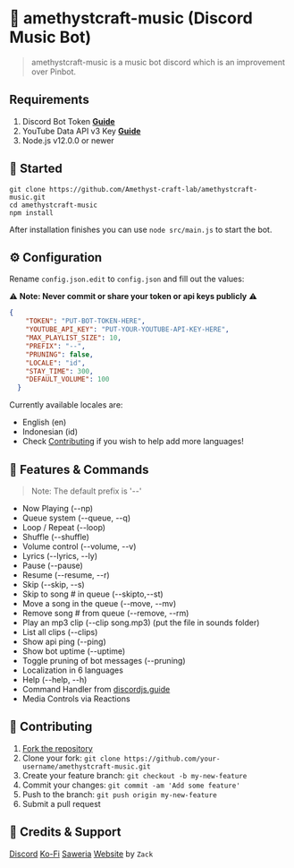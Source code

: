 # 🤖 amethystcraft-music (Discord Music Bot)
> amethystcraft-music is a music bot discord which is an improvement over Pinbot.

## Requirements

1. Discord Bot Token **[Guide](https://discordjs.guide/preparations/setting-up-a-bot-application.html#creating-your-bot)**
2. YouTube Data API v3 Key **[Guide](https://developers.google.com/youtube/v3/getting-started)**  
3. Node.js v12.0.0 or newer

## 🚀 Started

```
git clone https://github.com/Amethyst-craft-lab/amethystcraft-music.git
cd amethystcraft-music
npm install
```

After installation finishes you can use `node src/main.js` to start the bot.

## ⚙️ Configuration

Rename `config.json.edit` to `config.json` and fill out the values:

⚠️ **Note: Never commit or share your token or api keys publicly** ⚠️

```json
{
    "TOKEN": "PUT-BOT-TOKEN-HERE",
    "YOUTUBE_API_KEY": "PUT-YOUR-YOUTUBE-API-KEY-HERE",
    "MAX_PLAYLIST_SIZE": 10,
    "PREFIX": "--",
    "PRUNING": false,
    "LOCALE": "id",
    "STAY_TIME": 300,
    "DEFAULT_VOLUME": 100
  }
```

Currently available locales are:
- English (en)
- Indonesian (id)
- Check [Contributing](#-contributing) if you wish to help add more languages!

## 📝 Features & Commands

> Note: The default prefix is '--'

* Now Playing (--np)
* Queue system (--queue, --q)
* Loop / Repeat (--loop)
* Shuffle (--shuffle)
* Volume control (--volume, --v)
* Lyrics (--lyrics, --ly)
* Pause (--pause)
* Resume (--resume, --r)
* Skip (--skip, --s)
* Skip to song # in queue (--skipto,--st)
* Move a song in the queue (--move, --mv)
* Remove song # from queue (--remove, --rm)
* Play an mp3 clip (--clip song.mp3) (put the file in sounds folder)
* List all clips (--clips)
* Show api ping (--ping)
* Show bot uptime (--uptime)
* Toggle pruning of bot messages (--pruning)
* Localization in 6 languages
* Help (--help, --h)
* Command Handler from [discordjs.guide](https://discordjs.guide/)
* Media Controls via Reactions

## 🤝 Contributing

1. [Fork the repository](https://github.com/Amethyst-craft-lab/amethystcraft-music/fork)
2. Clone your fork: `git clone https://github.com/your-username/amethystcraft-music.git`
3. Create your feature branch: `git checkout -b my-new-feature`
4. Commit your changes: `git commit -am 'Add some feature'`
5. Push to the branch: `git push origin my-new-feature`
6. Submit a pull request

## 📝 Credits & Support

[Discord](https://discord.com/invite/FGw4nCbfqB)
[Ko-Fi](https://ko-fi.com/ariflitejek)
[Saweria](https://saweria.co/ipincamp)
[Website](https://pinbot.amethystcraft.fun/pinbot) by `Zack`
